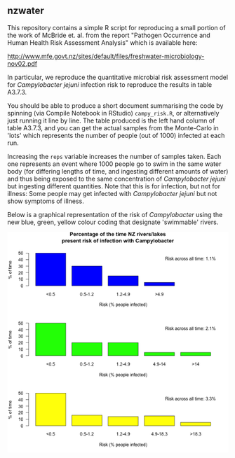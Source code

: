 ## nzwater

This repository contains a simple R script for reproducing a small portion of
the work of McBride et. al. from the report "Pathogen Occurrence and Human
Health Risk Assessment Analysis" which is available here:

http://www.mfe.govt.nz/sites/default/files/freshwater-microbiology-nov02.pdf

In particular, we reproduce the quantitative microbial risk assessment model
for *Campylobacter jejuni* infection risk to reproduce the results in table A3.7.3.

You should be able to produce a short document summarising the code by spinning
(via Compile Notebook in RStudio) `campy_risk.R`, or alternatively just running
it line by line. The table produced is the left hand column of table A3.7.3,
and you can get the actual samples from the Monte-Carlo in 'lots' which represents
the number of people (out of 1000) infected at each run.

Increasing the `reps` variable increases the number of
samples taken. Each one represents an event where 1000 people go to swim in the
same water body (for differing lengths of time, and ingesting different
amounts of water) and thus being exposed to the same concentration of
*Campylobacter jejuni* but ingesting different quantities. Note that this
is for infection, but not for illness: Some people may get infected with
*Campylobacter jejuni* but not show symptoms of illness.

Below is a graphical representation of the risk of *Campylobacter* using the
new blue, green, yellow colour coding that designate 'swimmable' rivers.

![Risk of Campylobacter](risk_by_colour.png)

